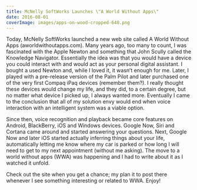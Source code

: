 ```yaml
---
title: McNelly SoftWorks Launches \"A World Without Apps\"
date: 2016-08-01
coverImage: images/apps-on-wood-cropped-640.png
---
```


Today, McNelly SoftWorks launched a new web site called A World Without Apps (aworldwithoutapps.com). Many years ago, too many to count, I was fascinated with the Apple Newton and something that John Scully called the Knowledge Navigator. Essentially the idea was that you would have a device you could interact with and would act as your personal digital assistant. I bought a used Newton and, while I loved it, it wasn’t enough for me. Later, I played with a pre-release version of the Palm Pilot and later purchased one of the very first Compaq iPaq devices (remember them?). I really thought these devices would change my life, and they did, to a certain degree, but no matter what device I picked up, I always wanted more. Eventually I came to the conclusion that all of my solution envy would end when voice interaction with an intelligent system was a viable option.

Since then, voice recognition and playback became core features on Android, BlackBerry, iOS and Windows devices. Google Now, Siri and Cortana came around and started answering your questions. Next, Google Now and later iOS started actually inferring things about your life, automatically letting me know where my car is parked or how long I will need to get to my next appointment (without me asking). The move to a world without apps (WWA) was happening and I had to write about it as I watched it unfold.

Check out the site when you get a chance; my plan it to post there whenever I see something interesting or related to WWA. Enjoy!
